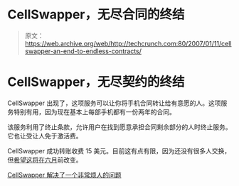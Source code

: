 # CellSwapper，无尽合同的终结

> 原文：<https://web.archive.org/web/http://techcrunch.com:80/2007/01/11/cellswapper-an-end-to-endless-contracts/>

# CellSwapper，无尽契约的终结

CellSwapper 出现了，这项服务可以让你将手机合同转让给有意愿的人。这项服务特别有用，因为现在基本上每部手机都有一份两年的合同。

该服务利用了终止条款，允许用户在找到愿意承担合同剩余部分的人时终止服务。它也让受让人免于激活费。

CellSwapper 成功转账收费 15 美元。目前这有点有限，因为还没有很多人交换，但[希望这将在六月](https://web.archive.org/web/20201204164806/http://crunchgear.com/2007/01/10/apple-iphone-faq/)前改变。

[CellSwapper 解决了一个非常烦人的问题](https://web.archive.org/web/20201204164806/http://www.beta.techcrunch.com/2007/01/11/cellswapper-is-like-magic/)